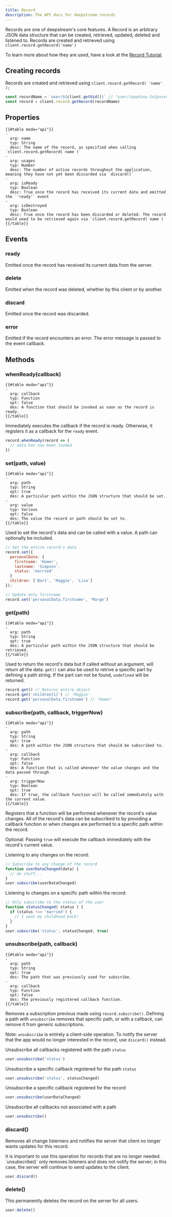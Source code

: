```yaml
---
title: Record
description: The API docs for deepstream records
---
```


Records are one of deepstream's core features. A Record is an arbitrary JSON data structure that can be created, retrieved, updated, deleted and listened to. Records are created and retrieved using `client.record.getRecord('name')`

To learn more about how they are used, have a look at the [Record Tutorial](/tutorials/core/datasync-records/).

## Creating records

Records are created and retrieved using `client.record.getRecord( 'name' );`

```javascript
const recordName = `user/${client.getUid()}` // "user/iqaphzxy-2o1pnsvcnbo"
const record = client.record.getRecord(recordName)
```

## Properties

```
{{#table mode="api"}}
-
  arg: name
  typ: String
  desc: The name of the record, as specified when calling `client.record.getRecord( name )`
-
  arg: usages
  typ: Number
  desc: The number of active records throughout the application, meaning they have not yet been discarded via `discard()`
-
  arg: isReady
  typ: Boolean
  desc: True once the record has received its current data and emitted the `'ready'` event
-
  arg: isDestroyed
  typ: Boolean
  desc: True once the record has been discarded or deleted. The record would need to be retrieved again via `client.record.getRecord( name )
{{/table}}
```

## Events

### ready
Emitted once the record has received its current data from the server.

### delete
Emitted when the record was deleted, whether by this client or by another.

### discard
Emitted once the record was discarded.

### error
Emitted if the record encounters an error. The error message is passed to the event callback.

## Methods

### whenReady(callback)
```
{{#table mode="api"}}
-
  arg: callback
  typ: Function
  opt: false
  des: A function that should be invoked as soon as the record is ready.
{{/table}}
```
Immediately executes the callback if the record is ready. Otherwise, it registers it as a callback for the `ready` event.

```javascript
record.whenReady(record => {
  // data has now been loaded
})
```

### set(path, value)

```
{{#table mode="api"}}
-
  arg: path
  typ: String
  opt: true
  des: A particular path within the JSON structure that should be set.
-
  arg: value
  typ: Various
  opt: false
  des: The value the record or path should be set to.
{{/table}}
```
Used to set the record's data and can be called with a value. A path can optionally be included.

```javascript
// Set the entire record's data
record.set({
  personalData: {
    firstname: 'Homer',
    lastname: 'Simpson',
    status: 'married'
  }
  children: ['Bart', 'Maggie', 'Lisa']
});

// Update only firstname
record.set('personalData.firstname', 'Marge')
```

### get(path)

```
{{#table mode="api"}}
-
  arg: path
  typ: String
  opt: true
  des: A particular path within the JSON structure that should be retrieved.
{{/table}}
```
Used to return the record's data but if called without an argument, will return all the data. `get()` can also be used to retrive a specific part by defining a path string. If the part can not be found, `undefined` will be returned.

```javascript
record.get() // Returns entire object
record.get('children[1]') // 'Maggie'
record.get('personalData.firstname') // 'Homer'
```

### subscribe(path, callback, triggerNow)
```
{{#table mode="api"}}
-
  arg: path
  typ: String
  opt: true
  des: A path within the JSON structure that should be subscribed to.
-
  arg: callback
  typ: Function
  opt: false
  des: A function that is called whenever the value changes and the data passed through.
-
  arg: triggerNow
  typ: Boolean
  opt: true
  des: If true, the callback function will be called immediately with the current value.
{{/table}}
```
Registers that a function will be performed whenever the record's value changes. All of the record's data can be subscribed to by providing a callback function or when changes are performed to a specific path within the record.

Optional: Passing `true` will execute the callback immediately with the record's current value.

Listening to any changes on the record:
```javascript
// Subscribe to any change of the record
function userDataChanged(data) {
  // do stuff...
}
user.subscribe(userDataChanged)
```

Listening to changes on a specific path within the record:
```javascript
// Only subscribe to the status of the user
function statusChanged( status ) {
  if (status !== 'married') {
    // I want my childhood back!
  }
}
user.subscribe('status', statusChanged, true)
```

### unsubscribe(path, callback)
```
{{#table mode="api"}}
-
  arg: path
  typ: String
  opt: true
  des: The path that was previously used for subscribe.
-
  arg: callback
  typ: Function
  opt: false
  des: The previously registered callback function.
{{/table}}
```
Removes a subscription previous made using `record.subscribe()`. Defining a path with `unsubscribe` removes that specific path, or with a callback, can remove it from generic subscriptions.

Note: `unsubscribe` is entirely a client-side operation. To notify the server that the app would no longer interested in the record, use `discard()` instead.

Unsubscribe all callbacks registered with the path `status`
```javascript
user.unsubscribe('status')
```

Unsubscribe a specific callback registered for the path `status`
```javascript
user.unsubscribe('status', statusChanged)
```

Unsubscribe a specific callback registered for the record
```javascript
user.unsubscribe(userDataChanged)
```

Unsubscribe all callbacks not associated with a path
```javascript
user.unsubscribe()
```

### discard()
Removes all change listerners and notifies the server that client no longer wants updates for this record.

<div class="info">
It is important to use this operation for records that are no longer needed. `unsubscribe()` only removes listeners and does not notify the server; in this case, the server will continue to send updates to the client.
</div>

```javascript
user.discard()
```

### delete()
This permanently deletes the record on the server for all users.

```javascript
user.delete()
```
